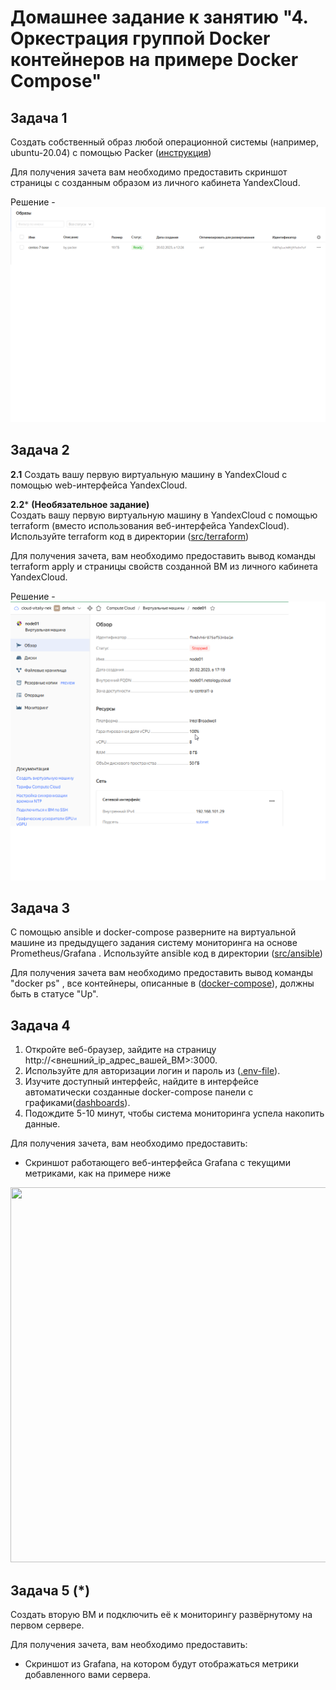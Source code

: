 # Домашнее задание к занятию "4. Оркестрация группой Docker контейнеров на примере Docker Compose"

## Задача 1

Создать собственный образ  любой операционной системы (например, ubuntu-20.04) с помощью Packer ([инструкция](https://cloud.yandex.ru/docs/tutorials/infrastructure-management/packer-quickstart))

Для получения зачета вам необходимо предоставить скриншот страницы с созданным образом из личного кабинета YandexCloud.

Решение - ![](img/centos7-packer.jpg)

## Задача 2

**2.1** Создать вашу первую виртуальную машину в YandexCloud с помощью web-интерфейса YandexCloud.        

**2.2*** **(Необязательное задание)**      
Создать вашу первую виртуальную машину в YandexCloud с помощью terraform (вместо использования веб-интерфейса YandexCloud).
Используйте terraform код в директории ([src/terraform](https://github.com/netology-group/virt-homeworks/tree/virt-11/05-virt-04-docker-compose/src/terraform))

Для получения зачета, вам необходимо предоставить вывод команды terraform apply и страницы свойств созданной ВМ из личного кабинета YandexCloud.

Решение  - ![](img/terraform-yc.jpg)

## Задача 3

С помощью ansible и docker-compose разверните на виртуальной машине из предыдущего задания систему мониторинга на основе Prometheus/Grafana .
Используйте ansible код в директории ([src/ansible](https://github.com/netology-group/virt-homeworks/tree/virt-11/05-virt-04-docker-compose/src/ansible))

Для получения зачета вам необходимо предоставить вывод команды "docker ps" , все контейнеры, описанные в ([docker-compose](https://github.com/netology-group/virt-homeworks/blob/virt-11/05-virt-04-docker-compose/src/ansible/stack/docker-compose.yaml)),  должны быть в статусе "Up".

## Задача 4

1. Откройте веб-браузер, зайдите на страницу http://<внешний_ip_адрес_вашей_ВМ>:3000.
2. Используйте для авторизации логин и пароль из ([.env-file](https://github.com/netology-group/virt-homeworks/blob/virt-11/05-virt-04-docker-compose/src/ansible/stack/.env)).
3. Изучите доступный интерфейс, найдите в интерфейсе автоматически созданные docker-compose панели с графиками([dashboards](https://grafana.com/docs/grafana/latest/dashboards/use-dashboards/)).
4. Подождите 5-10 минут, чтобы система мониторинга успела накопить данные.

Для получения зачета, вам необходимо предоставить: 
- Скриншот работающего веб-интерфейса Grafana с текущими метриками, как на примере ниже
<p align="center">
  <img width="1200" height="600" src="./assets/yc_02.png">
</p>

## Задача 5 (*)

Создать вторую ВМ и подключить её к мониторингу развёрнутому на первом сервере.

Для получения зачета, вам необходимо предоставить:
- Скриншот из Grafana, на котором будут отображаться метрики добавленного вами сервера.
